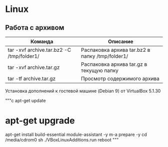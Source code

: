 # Linux

## Работа с архивом

|Команда|Описание|
|-------|--------|
|tar -xvf archive.tar.bz2 -C /tmp/folder1/|Распаковка архива tar.bz2 в папку /tmp/folder1/|
|tar -xvf archive.tar.gz |Распаковка архива tar.gz в текущую папку|
|tar -tf archive.tar.gz|Просмотр содержимого архива|


Установка дополнений к гостевой машине (Debian 9) от VirtualBox 5.1.30 

"""c
apt-get update
# apt-get upgrade
apt-get install build-essential module-assistant -y
m-a prepare -y
cd /media/cdrom0
sh ./VBoxLinuxAdditions.run
reboot
"""
